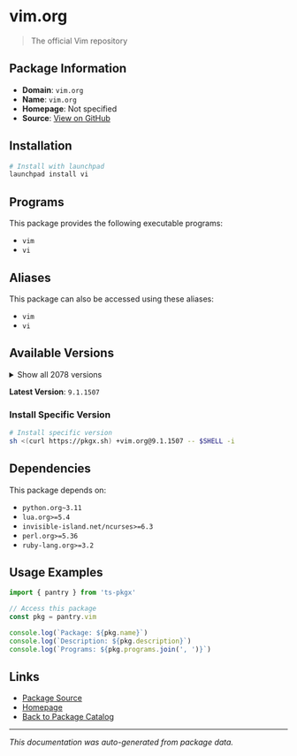 # vim.org

> The official Vim repository

## Package Information

- **Domain**: `vim.org`
- **Name**: `vim.org`
- **Homepage**: Not specified
- **Source**: [View on GitHub](https://github.com/pkgxdev/pantry/tree/main/projects/vim.org/package.yml)

## Installation

```bash
# Install with launchpad
launchpad install vi
```

## Programs

This package provides the following executable programs:

- `vim`
- `vi`

## Aliases

This package can also be accessed using these aliases:

- `vim`
- `vi`

## Available Versions

<details>
<summary>Show all 2078 versions</summary>

- `9.1.1507`, `9.1.1506`, `9.1.1504`, `9.1.1503`, `9.1.1502`
- `9.1.1501`, `9.1.1500`, `9.1.1499`, `9.1.1498`, `9.1.1497`
- `9.1.1496`, `9.1.1495`, `9.1.1494`, `9.1.1493`, `9.1.1492`
- `9.1.1491`, `9.1.1490`, `9.1.1489`, `9.1.1488`, `9.1.1487`
- `9.1.1486`, `9.1.1485`, `9.1.1484`, `9.1.1483`, `9.1.1482`
- `9.1.1481`, `9.1.1479`, `9.1.1478`, `9.1.1477`, `9.1.1476`
- `9.1.1475`, `9.1.1474`, `9.1.1473`, `9.1.1472`, `9.1.1471`
- `9.1.1470`, `9.1.1469`, `9.1.1468`, `9.1.1467`, `9.1.1466`
- `9.1.1465`, `9.1.1464`, `9.1.1463`, `9.1.1462`, `9.1.1460`
- `9.1.1459`, `9.1.1458`, `9.1.1457`, `9.1.1456`, `9.1.1455`
- `9.1.1454`, `9.1.1453`, `9.1.1452`, `9.1.1451`, `9.1.1450`
- `9.1.1449`, `9.1.1448`, `9.1.1447`, `9.1.1446`, `9.1.1445`
- `9.1.1444`, `9.1.1443`, `9.1.1442`, `9.1.1441`, `9.1.1440`
- `9.1.1439`, `9.1.1438`, `9.1.1436`, `9.1.1435`, `9.1.1434`
- `9.1.1433`, `9.1.1432`, `9.1.1431`, `9.1.1430`, `9.1.1429`
- `9.1.1428`, `9.1.1427`, `9.1.1426`, `9.1.1425`, `9.1.1424`
- `9.1.1423`, `9.1.1422`, `9.1.1421`, `9.1.1420`, `9.1.1419`
- `9.1.1418`, `9.1.1416`, `9.1.1415`, `9.1.1413`, `9.1.1412`
- `9.1.1411`, `9.1.1410`, `9.1.1409`, `9.1.1408`, `9.1.1407`
- `9.1.1406`, `9.1.1405`, `9.1.1404`, `9.1.1403`, `9.1.1402`
- `9.1.1401`, `9.1.1400`, `9.1.1399`, `9.1.1398`, `9.1.1397`
- `9.1.1396`, `9.1.1395`, `9.1.1394`, `9.1.1393`, `9.1.1391`
- `9.1.1390`, `9.1.1389`, `9.1.1388`, `9.1.1387`, `9.1.1386`
- `9.1.1384`, `9.1.1383`, `9.1.1382`, `9.1.1381`, `9.1.1380`
- `9.1.1379`, `9.1.1378`, `9.1.1377`, `9.1.1376`, `9.1.1374`
- `9.1.1373`, `9.1.1372`, `9.1.1371`, `9.1.1370`, `9.1.1369`
- `9.1.1368`, `9.1.1367`, `9.1.1366`, `9.1.1365`, `9.1.1364`
- `9.1.1363`, `9.1.1362`, `9.1.1361`, `9.1.1360`, `9.1.1359`
- `9.1.1358`, `9.1.1357`, `9.1.1356`, `9.1.1355`, `9.1.1354`
- `9.1.1353`, `9.1.1352`, `9.1.1351`, `9.1.1350`, `9.1.1349`
- `9.1.1348`, `9.1.1347`, `9.1.1346`, `9.1.1344`, `9.1.1343`
- `9.1.1342`, `9.1.1341`, `9.1.1340`, `9.1.1339`, `9.1.1338`
- `9.1.1337`, `9.1.1336`, `9.1.1334`, `9.1.1333`, `9.1.1332`
- `9.1.1330`, `9.1.1329`, `9.1.1328`, `9.1.1327`, `9.1.1326`
- `9.1.1325`, `9.1.1324`, `9.1.1323`, `9.1.1322`, `9.1.1321`
- `9.1.1320`, `9.1.1319`, `9.1.1318`, `9.1.1317`, `9.1.1316`
- `9.1.1315`, `9.1.1314`, `9.1.1313`, `9.1.1312`, `9.1.1311`
- `9.1.1310`, `9.1.1309`, `9.1.1308`, `9.1.1307`, `9.1.1306`
- `9.1.1305`, `9.1.1304`, `9.1.1302`, `9.1.1301`, `9.1.1300`
- `9.1.1299`, `9.1.1298`, `9.1.1297`, `9.1.1296`, `9.1.1295`
- `9.1.1294`, `9.1.1293`, `9.1.1292`, `9.1.1291`, `9.1.1290`
- `9.1.1289`, `9.1.1288`, `9.1.1287`, `9.1.1286`, `9.1.1285`
- `9.1.1284`, `9.1.1283`, `9.1.1282`, `9.1.1280`, `9.1.1279`
- `9.1.1278`, `9.1.1276`, `9.1.1275`, `9.1.1274`, `9.1.1273`
- `9.1.1272`, `9.1.1271`, `9.1.1270`, `9.1.1269`, `9.1.1268`
- `9.1.1267`, `9.1.1266`, `9.1.1265`, `9.1.1264`, `9.1.1263`
- `9.1.1262`, `9.1.1261`, `9.1.1260`, `9.1.1259`, `9.1.1258`
- `9.1.1257`, `9.1.1256`, `9.1.1255`, `9.1.1254`, `9.1.1252`
- `9.1.1251`, `9.1.1250`, `9.1.1249`, `9.1.1248`, `9.1.1247`
- `9.1.1246`, `9.1.1245`, `9.1.1244`, `9.1.1243`, `9.1.1242`
- `9.1.1241`, `9.1.1240`, `9.1.1239`, `9.1.1238`, `9.1.1237`
- `9.1.1236`, `9.1.1235`, `9.1.1234`, `9.1.1233`, `9.1.1232`
- `9.1.1231`, `9.1.1230`, `9.1.1229`, `9.1.1228`, `9.1.1227`
- `9.1.1226`, `9.1.1225`, `9.1.1224`, `9.1.1223`, `9.1.1222`
- `9.1.1221`, `9.1.1220`, `9.1.1219`, `9.1.1218`, `9.1.1217`
- `9.1.1216`, `9.1.1215`, `9.1.1213`, `9.1.1212`, `9.1.1211`
- `9.1.1210`, `9.1.1209`, `9.1.1208`, `9.1.1207`, `9.1.1206`
- `9.1.1205`, `9.1.1203`, `9.1.1202`, `9.1.1201`, `9.1.1200`
- `9.1.1199`, `9.1.1198`, `9.1.1197`, `9.1.1196`, `9.1.1195`
- `9.1.1194`, `9.1.1193`, `9.1.1192`, `9.1.1191`, `9.1.1190`
- `9.1.1189`, `9.1.1188`, `9.1.1187`, `9.1.1186`, `9.1.1185`
- `9.1.1184`, `9.1.1183`, `9.1.1182`, `9.1.1181`, `9.1.1180`
- `9.1.1179`, `9.1.1178`, `9.1.1177`, `9.1.1176`, `9.1.1175`
- `9.1.1174`, `9.1.1173`, `9.1.1172`, `9.1.1171`, `9.1.1170`
- `9.1.1169`, `9.1.1168`, `9.1.1167`, `9.1.1166`, `9.1.1165`
- `9.1.1164`, `9.1.1163`, `9.1.1162`, `9.1.1161`, `9.1.1160`
- `9.1.1159`, `9.1.1158`, `9.1.1157`, `9.1.1156`, `9.1.1155`
- `9.1.1154`, `9.1.1153`, `9.1.1152`, `9.1.1151`, `9.1.1150`
- `9.1.1149`, `9.1.1148`, `9.1.1147`, `9.1.1146`, `9.1.1145`
- `9.1.1144`, `9.1.1143`, `9.1.1142`, `9.1.1141`, `9.1.1140`
- `9.1.1139`, `9.1.1138`, `9.1.1137`, `9.1.1136`, `9.1.1135`
- `9.1.1134`, `9.1.1133`, `9.1.1132`, `9.1.1131`, `9.1.1130`
- `9.1.1129`, `9.1.1128`, `9.1.1126`, `9.1.1125`, `9.1.1124`
- `9.1.1123`, `9.1.1122`, `9.1.1121`, `9.1.1120`, `9.1.1119`
- `9.1.1118`, `9.1.1117`, `9.1.1116`, `9.1.1115`, `9.1.1114`
- `9.1.1113`, `9.1.1112`, `9.1.1111`, `9.1.1110`, `9.1.1109`
- `9.1.1108`, `9.1.1107`, `9.1.1106`, `9.1.1105`, `9.1.1104`
- `9.1.1103`, `9.1.1102`, `9.1.1101`, `9.1.1100`, `9.1.1099`
- `9.1.1098`, `9.1.1097`, `9.1.1096`, `9.1.1095`, `9.1.1094`
- `9.1.1087`, `9.1.1086`, `9.1.1085`, `9.1.1084`, `9.1.1083`
- `9.1.1082`, `9.1.1081`, `9.1.1080`, `9.1.1079`, `9.1.1078`
- `9.1.1077`, `9.1.1076`, `9.1.1075`, `9.1.1074`, `9.1.1073`
- `9.1.1072`, `9.1.1071`, `9.1.1070`, `9.1.1069`, `9.1.1068`
- `9.1.1067`, `9.1.1066`, `9.1.1065`, `9.1.1064`, `9.1.1063`
- `9.1.1062`, `9.1.1061`, `9.1.1060`, `9.1.1059`, `9.1.1058`
- `9.1.1057`, `9.1.1056`, `9.1.1055`, `9.1.1054`, `9.1.1053`
- `9.1.1052`, `9.1.1051`, `9.1.1050`, `9.1.1049`, `9.1.1048`
- `9.1.1047`, `9.1.1046`, `9.1.1045`, `9.1.1044`, `9.1.1043`
- `9.1.1042`, `9.1.1041`, `9.1.1040`, `9.1.1039`, `9.1.1038`
- `9.1.1037`, `9.1.1036`, `9.1.1035`, `9.1.1034`, `9.1.1033`
- `9.1.1032`, `9.1.1031`, `9.1.1030`, `9.1.1029`, `9.1.1028`
- `9.1.1027`, `9.1.1026`, `9.1.1025`, `9.1.1024`, `9.1.1023`
- `9.1.1022`, `9.1.1021`, `9.1.1020`, `9.1.1019`, `9.1.1018`
- `9.1.1017`, `9.1.1016`, `9.1.1015`, `9.1.1014`, `9.1.1013`
- `9.1.1012`, `9.1.1011`, `9.1.1010`, `9.1.1009`, `9.1.1007`
- `9.1.1006`, `9.1.1005`, `9.1.1004`, `9.1.1003`, `9.1.1002`
- `9.1.1001`, `9.1.1000`, `9.1.999`, `9.1.998`, `9.1.997`
- `9.1.996`, `9.1.995`, `9.1.994`, `9.1.993`, `9.1.992`
- `9.1.991`, `9.1.990`, `9.1.989`, `9.1.988`, `9.1.987`
- `9.1.986`, `9.1.985`, `9.1.984`, `9.1.983`, `9.1.982`
- `9.1.981`, `9.1.980`, `9.1.979`, `9.1.978`, `9.1.977`
- `9.1.976`, `9.1.975`, `9.1.974`, `9.1.973`, `9.1.972`
- `9.1.971`, `9.1.970`, `9.1.969`, `9.1.968`, `9.1.967`
- `9.1.966`, `9.1.965`, `9.1.964`, `9.1.962`, `9.1.961`
- `9.1.960`, `9.1.959`, `9.1.958`, `9.1.957`, `9.1.956`
- `9.1.955`, `9.1.954`, `9.1.953`, `9.1.952`, `9.1.951`
- `9.1.950`, `9.1.949`, `9.1.948`, `9.1.947`, `9.1.946`
- `9.1.945`, `9.1.944`, `9.1.943`, `9.1.942`, `9.1.941`
- `9.1.940`, `9.1.939`, `9.1.938`, `9.1.937`, `9.1.936`
- `9.1.935`, `9.1.934`, `9.1.933`, `9.1.932`, `9.1.931`
- `9.1.930`, `9.1.929`, `9.1.928`, `9.1.927`, `9.1.926`
- `9.1.925`, `9.1.924`, `9.1.923`, `9.1.922`, `9.1.921`
- `9.1.920`, `9.1.919`, `9.1.918`, `9.1.917`, `9.1.916`
- `9.1.915`, `9.1.914`, `9.1.913`, `9.1.912`, `9.1.911`
- `9.1.910`, `9.1.909`, `9.1.908`, `9.1.907`, `9.1.906`
- `9.1.905`, `9.1.904`, `9.1.903`, `9.1.902`, `9.1.901`
- `9.1.900`, `9.1.899`, `9.1.898`, `9.1.897`, `9.1.896`
- `9.1.895`, `9.1.894`, `9.1.893`, `9.1.892`, `9.1.891`
- `9.1.890`, `9.1.889`, `9.1.888`, `9.1.887`, `9.1.886`
- `9.1.885`, `9.1.884`, `9.1.883`, `9.1.882`, `9.1.881`
- `9.1.880`, `9.1.879`, `9.1.878`, `9.1.877`, `9.1.876`
- `9.1.875`, `9.1.874`, `9.1.873`, `9.1.872`, `9.1.871`
- `9.1.870`, `9.1.869`, `9.1.868`, `9.1.867`, `9.1.866`
- `9.1.865`, `9.1.864`, `9.1.863`, `9.1.862`, `9.1.861`
- `9.1.860`, `9.1.859`, `9.1.858`, `9.1.857`, `9.1.856`
- `9.1.855`, `9.1.854`, `9.1.853`, `9.1.852`, `9.1.851`
- `9.1.850`, `9.1.849`, `9.1.848`, `9.1.847`, `9.1.846`
- `9.1.845`, `9.1.844`, `9.1.843`, `9.1.842`, `9.1.841`
- `9.1.840`, `9.1.839`, `9.1.838`, `9.1.837`, `9.1.836`
- `9.1.835`, `9.1.834`, `9.1.833`, `9.1.832`, `9.1.831`
- `9.1.830`, `9.1.829`, `9.1.828`, `9.1.827`, `9.1.826`
- `9.1.825`, `9.1.824`, `9.1.823`, `9.1.822`, `9.1.821`
- `9.1.820`, `9.1.819`, `9.1.818`, `9.1.817`, `9.1.816`
- `9.1.815`, `9.1.814`, `9.1.813`, `9.1.812`, `9.1.811`
- `9.1.810`, `9.1.809`, `9.1.808`, `9.1.807`, `9.1.806`
- `9.1.805`, `9.1.804`, `9.1.803`, `9.1.802`, `9.1.801`
- `9.1.800`, `9.1.799`, `9.1.798`, `9.1.797`, `9.1.796`
- `9.1.795`, `9.1.794`, `9.1.793`, `9.1.792`, `9.1.791`
- `9.1.790`, `9.1.789`, `9.1.788`, `9.1.787`, `9.1.786`
- `9.1.785`, `9.1.784`, `9.1.783`, `9.1.782`, `9.1.781`
- `9.1.780`, `9.1.779`, `9.1.778`, `9.1.777`, `9.1.776`
- `9.1.775`, `9.1.774`, `9.1.773`, `9.1.772`, `9.1.771`
- `9.1.770`, `9.1.769`, `9.1.768`, `9.1.767`, `9.1.766`
- `9.1.765`, `9.1.764`, `9.1.763`, `9.1.762`, `9.1.761`
- `9.1.760`, `9.1.759`, `9.1.758`, `9.1.757`, `9.1.756`
- `9.1.755`, `9.1.754`, `9.1.753`, `9.1.752`, `9.1.751`
- `9.1.750`, `9.1.749`, `9.1.748`, `9.1.747`, `9.1.746`
- `9.1.745`, `9.1.744`, `9.1.743`, `9.1.742`, `9.1.741`
- `9.1.740`, `9.1.739`, `9.1.738`, `9.1.737`, `9.1.736`
- `9.1.735`, `9.1.734`, `9.1.733`, `9.1.732`, `9.1.731`
- `9.1.730`, `9.1.729`, `9.1.728`, `9.1.727`, `9.1.726`
- `9.1.725`, `9.1.723`, `9.1.722`, `9.1.721`, `9.1.720`
- `9.1.719`, `9.1.718`, `9.1.717`, `9.1.716`, `9.1.715`
- `9.1.714`, `9.1.713`, `9.1.712`, `9.1.711`, `9.1.710`
- `9.1.709`, `9.1.708`, `9.1.707`, `9.1.706`, `9.1.705`
- `9.1.704`, `9.1.703`, `9.1.702`, `9.1.701`, `9.1.700`
- `9.1.699`, `9.1.698`, `9.1.697`, `9.1.696`, `9.1.695`
- `9.1.694`, `9.1.693`, `9.1.692`, `9.1.691`, `9.1.690`
- `9.1.689`, `9.1.688`, `9.1.687`, `9.1.686`, `9.1.685`
- `9.1.684`, `9.1.683`, `9.1.682`, `9.1.681`, `9.1.680`
- `9.1.679`, `9.1.678`, `9.1.677`, `9.1.676`, `9.1.675`
- `9.1.674`, `9.1.673`, `9.1.672`, `9.1.671`, `9.1.670`
- `9.1.669`, `9.1.668`, `9.1.667`, `9.1.666`, `9.1.665`
- `9.1.664`, `9.1.663`, `9.1.662`, `9.1.661`, `9.1.660`
- `9.1.659`, `9.1.658`, `9.1.657`, `9.1.656`, `9.1.655`
- `9.1.654`, `9.1.653`, `9.1.652`, `9.1.651`, `9.1.650`
- `9.1.649`, `9.1.648`, `9.1.647`, `9.1.646`, `9.1.645`
- `9.1.644`, `9.1.643`, `9.1.642`, `9.1.641`, `9.1.640`
- `9.1.639`, `9.1.638`, `9.1.637`, `9.1.635`, `9.1.634`
- `9.1.633`, `9.1.632`, `9.1.631`, `9.1.630`, `9.1.629`
- `9.1.628`, `9.1.627`, `9.1.626`, `9.1.624`, `9.1.623`
- `9.1.622`, `9.1.621`, `9.1.620`, `9.1.619`, `9.1.618`
- `9.1.617`, `9.1.615`, `9.1.614`, `9.1.613`, `9.1.612`
- `9.1.611`, `9.1.610`, `9.1.609`, `9.1.608`, `9.1.607`
- `9.1.606`, `9.1.605`, `9.1.604`, `9.1.603`, `9.1.602`
- `9.1.601`, `9.1.600`, `9.1.599`, `9.1.598`, `9.1.597`
- `9.1.596`, `9.1.595`, `9.1.594`, `9.1.593`, `9.1.592`
- `9.1.591`, `9.1.590`, `9.1.589`, `9.1.588`, `9.1.587`
- `9.1.586`, `9.1.585`, `9.1.584`, `9.1.583`, `9.1.582`
- `9.1.581`, `9.1.580`, `9.1.579`, `9.1.578`, `9.1.577`
- `9.1.576`, `9.1.575`, `9.1.574`, `9.1.573`, `9.1.572`
- `9.1.571`, `9.1.570`, `9.1.569`, `9.1.568`, `9.1.567`
- `9.1.566`, `9.1.565`, `9.1.564`, `9.1.563`, `9.1.562`
- `9.1.561`, `9.1.560`, `9.1.559`, `9.1.558`, `9.1.557`
- `9.1.556`, `9.1.555`, `9.1.554`, `9.1.553`, `9.1.552`
- `9.1.551`, `9.1.550`, `9.1.549`, `9.1.547`, `9.1.546`
- `9.1.545`, `9.1.544`, `9.1.543`, `9.1.542`, `9.1.541`
- `9.1.540`, `9.1.539`, `9.1.538`, `9.1.537`, `9.1.536`
- `9.1.535`, `9.1.534`, `9.1.533`, `9.1.532`, `9.1.531`
- `9.1.530`, `9.1.529`, `9.1.528`, `9.1.527`, `9.1.526`
- `9.1.525`, `9.1.524`, `9.1.523`, `9.1.522`, `9.1.521`
- `9.1.520`, `9.1.519`, `9.1.518`, `9.1.517`, `9.1.516`
- `9.1.515`, `9.1.514`, `9.1.513`, `9.1.512`, `9.1.511`
- `9.1.510`, `9.1.509`, `9.1.508`, `9.1.507`, `9.1.506`
- `9.1.505`, `9.1.504`, `9.1.503`, `9.1.502`, `9.1.501`
- `9.1.500`, `9.1.499`, `9.1.498`, `9.1.497`, `9.1.496`
- `9.1.495`, `9.1.494`, `9.1.493`, `9.1.492`, `9.1.491`
- `9.1.490`, `9.1.489`, `9.1.488`, `9.1.487`, `9.1.486`
- `9.1.485`, `9.1.484`, `9.1.483`, `9.1.482`, `9.1.481`
- `9.1.479`, `9.1.478`, `9.1.477`, `9.1.476`, `9.1.475`
- `9.1.474`, `9.1.473`, `9.1.472`, `9.1.471`, `9.1.470`
- `9.1.469`, `9.1.468`, `9.1.467`, `9.1.466`, `9.1.465`
- `9.1.464`, `9.1.463`, `9.1.462`, `9.1.461`, `9.1.460`
- `9.1.459`, `9.1.458`, `9.1.457`, `9.1.456`, `9.1.455`
- `9.1.454`, `9.1.453`, `9.1.452`, `9.1.451`, `9.1.450`
- `9.1.449`, `9.1.448`, `9.1.447`, `9.1.446`, `9.1.445`
- `9.1.444`, `9.1.443`, `9.1.442`, `9.1.441`, `9.1.440`
- `9.1.439`, `9.1.438`, `9.1.437`, `9.1.436`, `9.1.435`
- `9.1.434`, `9.1.433`, `9.1.432`, `9.1.431`, `9.1.430`
- `9.1.429`, `9.1.428`, `9.1.426`, `9.1.425`, `9.1.424`
- `9.1.423`, `9.1.422`, `9.1.421`, `9.1.420`, `9.1.419`
- `9.1.418`, `9.1.417`, `9.1.415`, `9.1.414`, `9.1.413`
- `9.1.412`, `9.1.411`, `9.1.410`, `9.1.409`, `9.1.408`
- `9.1.407`, `9.1.406`, `9.1.405`, `9.1.404`, `9.1.403`
- `9.1.402`, `9.1.401`, `9.1.400`, `9.1.399`, `9.1.398`
- `9.1.397`, `9.1.396`, `9.1.395`, `9.1.394`, `9.1.393`
- `9.1.392`, `9.1.391`, `9.1.390`, `9.1.389`, `9.1.388`
- `9.1.387`, `9.1.386`, `9.1.385`, `9.1.384`, `9.1.383`
- `9.1.382`, `9.1.381`, `9.1.380`, `9.1.379`, `9.1.378`
- `9.1.377`, `9.1.376`, `9.1.375`, `9.1.374`, `9.1.373`
- `9.1.372`, `9.1.370`, `9.1.369`, `9.1.368`, `9.1.367`
- `9.1.366`, `9.1.365`, `9.1.364`, `9.1.363`, `9.1.362`
- `9.1.361`, `9.1.360`, `9.1.359`, `9.1.358`, `9.1.357`
- `9.1.356`, `9.1.355`, `9.1.354`, `9.1.353`, `9.1.352`
- `9.1.351`, `9.1.350`, `9.1.349`, `9.1.348`, `9.1.347`
- `9.1.346`, `9.1.345`, `9.1.344`, `9.1.343`, `9.1.342`
- `9.1.341`, `9.1.340`, `9.1.339`, `9.1.338`, `9.1.337`
- `9.1.336`, `9.1.335`, `9.1.334`, `9.1.333`, `9.1.332`
- `9.1.331`, `9.1.330`, `9.1.329`, `9.1.328`, `9.1.327`
- `9.1.326`, `9.1.325`, `9.1.324`, `9.1.323`, `9.1.322`
- `9.1.321`, `9.1.320`, `9.1.319`, `9.1.318`, `9.1.317`
- `9.1.316`, `9.1.315`, `9.1.314`, `9.1.313`, `9.1.312`
- `9.1.311`, `9.1.310`, `9.1.309`, `9.1.308`, `9.1.307`
- `9.1.306`, `9.1.305`, `9.1.304`, `9.1.303`, `9.1.302`
- `9.1.301`, `9.1.300`, `9.1.299`, `9.1.298`, `9.1.297`
- `9.1.296`, `9.1.295`, `9.1.294`, `9.1.293`, `9.1.292`
- `9.1.291`, `9.1.290`, `9.1.289`, `9.1.288`, `9.1.287`
- `9.1.286`, `9.1.285`, `9.1.284`, `9.1.283`, `9.1.282`
- `9.1.281`, `9.1.280`, `9.1.279`, `9.1.278`, `9.1.277`
- `9.1.276`, `9.1.275`, `9.1.274`, `9.1.273`, `9.1.272`
- `9.1.271`, `9.1.270`, `9.1.269`, `9.1.268`, `9.1.267`
- `9.1.266`, `9.1.265`, `9.1.264`, `9.1.263`, `9.1.262`
- `9.1.261`, `9.1.260`, `9.1.259`, `9.1.258`, `9.1.257`
- `9.1.256`, `9.1.255`, `9.1.254`, `9.1.253`, `9.1.252`
- `9.1.234`, `9.1.233`, `9.1.232`, `9.1.231`, `9.1.230`
- `9.1.229`, `9.1.228`, `9.1.227`, `9.1.226`, `9.1.225`
- `9.1.224`, `9.1.222`, `9.1.221`, `9.1.220`, `9.1.218`
- `9.1.217`, `9.1.216`, `9.1.214`, `9.1.213`, `9.1.212`
- `9.1.211`, `9.1.210`, `9.1.209`, `9.1.208`, `9.1.207`
- `9.1.206`, `9.1.205`, `9.1.203`, `9.1.202`, `9.1.201`
- `9.1.200`, `9.1.199`, `9.1.198`, `9.1.197`, `9.1.196`
- `9.1.195`, `9.1.193`, `9.1.191`, `9.1.190`, `9.1.189`
- `9.1.188`, `9.1.187`, `9.1.186`, `9.1.185`, `9.1.184`
- `9.1.183`, `9.1.182`, `9.1.181`, `9.1.180`, `9.1.179`
- `9.1.178`, `9.1.177`, `9.1.176`, `9.1.175`, `9.1.174`
- `9.1.173`, `9.1.172`, `9.1.171`, `9.1.170`, `9.1.169`
- `9.1.168`, `9.1.167`, `9.1.166`, `9.1.165`, `9.1.164`
- `9.1.163`, `9.1.162`, `9.1.161`, `9.1.160`, `9.1.159`
- `9.1.158`, `9.1.157`, `9.1.156`, `9.1.155`, `9.1.154`
- `9.1.153`, `9.1.152`, `9.1.151`, `9.1.150`, `9.1.149`
- `9.1.148`, `9.1.147`, `9.1.146`, `9.1.145`, `9.1.144`
- `9.1.143`, `9.1.142`, `9.1.141`, `9.1.140`, `9.1.139`
- `9.1.138`, `9.1.137`, `9.1.136`, `9.1.135`, `9.1.134`
- `9.1.133`, `9.1.132`, `9.1.130`, `9.1.129`, `9.1.128`
- `9.1.127`, `9.1.126`, `9.1.125`, `9.1.124`, `9.1.123`
- `9.1.122`, `9.1.121`, `9.1.120`, `9.1.119`, `9.1.118`
- `9.1.117`, `9.1.116`, `9.1.115`, `9.1.114`, `9.1.113`
- `9.1.112`, `9.1.111`, `9.1.110`, `9.1.109`, `9.1.108`
- `9.1.107`, `9.1.106`, `9.1.105`, `9.1.104`, `9.1.103`
- `9.1.102`, `9.1.101`, `9.1.100`, `9.1.99`, `9.1.98`
- `9.1.97`, `9.1.96`, `9.1.95`, `9.1.94`, `9.1.93`
- `9.1.92`, `9.1.91`, `9.1.90`, `9.1.89`, `9.1.88`
- `9.1.87`, `9.1.86`, `9.1.85`, `9.1.84`, `9.1.83`
- `9.1.82`, `9.1.81`, `9.1.80`, `9.1.79`, `9.1.78`
- `9.1.77`, `9.1.76`, `9.1.75`, `9.1.74`, `9.1.73`
- `9.1.72`, `9.1.71`, `9.1.70`, `9.1.69`, `9.1.68`
- `9.1.67`, `9.1.66`, `9.1.65`, `9.1.64`, `9.1.63`
- `9.1.62`, `9.1.61`, `9.1.60`, `9.1.59`, `9.1.58`
- `9.1.57`, `9.1.56`, `9.1.55`, `9.1.54`, `9.1.53`
- `9.1.52`, `9.1.51`, `9.1.50`, `9.1.49`, `9.1.48`
- `9.1.47`, `9.1.46`, `9.1.45`, `9.1.44`, `9.1.43`
- `9.1.42`, `9.1.41`, `9.1.40`, `9.1.39`, `9.1.38`
- `9.1.37`, `9.1.36`, `9.1.35`, `9.1.34`, `9.1.33`
- `9.1.32`, `9.1.31`, `9.1.30`, `9.1.29`, `9.1.28`
- `9.1.27`, `9.1.26`, `9.1.25`, `9.1.24`, `9.1.23`
- `9.1.22`, `9.1.21`, `9.1.20`, `9.1.19`, `9.1.18`
- `9.1.17`, `9.1.16`, `9.1.15`, `9.1.14`, `9.1.13`
- `9.1.12`, `9.1.11`, `9.1.10`, `9.1.9`, `9.1.8`
- `9.1.7`, `9.1.6`, `9.1.5`, `9.1.4`, `9.1.3`
- `9.1.2`, `9.1.1`, `9.1.0`, `9.0.2190`, `9.0.2189`
- `9.0.2188`, `9.0.2187`, `9.0.2186`, `9.0.2185`, `9.0.2184`
- `9.0.2183`, `9.0.2182`, `9.0.2181`, `9.0.2180`, `9.0.2179`
- `9.0.2178`, `9.0.2177`, `9.0.2176`, `9.0.2175`, `9.0.2174`
- `9.0.2173`, `9.0.2172`, `9.0.2171`, `9.0.2170`, `9.0.2169`
- `9.0.2168`, `9.0.2167`, `9.0.2166`, `9.0.2165`, `9.0.2164`
- `9.0.2163`, `9.0.2162`, `9.0.2161`, `9.0.2160`, `9.0.2159`
- `9.0.2158`, `9.0.2157`, `9.0.2156`, `9.0.2155`, `9.0.2154`
- `9.0.2153`, `9.0.2152`, `9.0.2151`, `9.0.2150`, `9.0.2149`
- `9.0.2148`, `9.0.2147`, `9.0.2146`, `9.0.2145`, `9.0.2144`
- `9.0.2143`, `9.0.2142`, `9.0.2141`, `9.0.2140`, `9.0.2139`
- `9.0.2138`, `9.0.2137`, `9.0.2136`, `9.0.2135`, `9.0.2134`
- `9.0.2133`, `9.0.2132`, `9.0.2131`, `9.0.2130`, `9.0.2129`
- `9.0.2128`, `9.0.2127`, `9.0.2126`, `9.0.2125`, `9.0.2124`
- `9.0.2123`, `9.0.2122`, `9.0.2121`, `9.0.2120`, `9.0.2119`
- `9.0.2118`, `9.0.2117`, `9.0.2116`, `9.0.2115`, `9.0.2114`
- `9.0.2113`, `9.0.2105`, `9.0.2104`, `9.0.2103`, `9.0.2102`
- `9.0.2101`, `9.0.2100`, `9.0.2099`, `9.0.2098`, `9.0.2097`
- `9.0.2096`, `9.0.2095`, `9.0.2094`, `9.0.2093`, `9.0.2092`
- `9.0.2091`, `9.0.2090`, `9.0.2089`, `9.0.2088`, `9.0.2087`
- `9.0.2084`, `9.0.2083`, `9.0.2082`, `9.0.2081`, `9.0.2080`
- `9.0.2079`, `9.0.2078`, `9.0.2077`, `9.0.2076`, `9.0.2075`
- `9.0.2074`, `9.0.2073`, `9.0.2072`, `9.0.2071`, `9.0.2070`
- `9.0.2069`, `9.0.2068`, `9.0.2067`, `9.0.2066`, `9.0.2065`
- `9.0.2064`, `9.0.2063`, `9.0.2062`, `9.0.2061`, `9.0.2060`
- `9.0.2059`, `9.0.2058`, `9.0.2057`, `9.0.2056`, `9.0.2055`
- `9.0.2054`, `9.0.2053`, `9.0.2052`, `9.0.2051`, `9.0.2050`
- `9.0.2049`, `9.0.2043`, `9.0.2042`, `9.0.2041`, `9.0.2040`
- `9.0.2039`, `9.0.2038`, `9.0.2037`, `9.0.2036`, `9.0.2035`
- `9.0.2034`, `9.0.2033`, `9.0.2032`, `9.0.2031`, `9.0.2030`
- `9.0.2029`, `9.0.2028`, `9.0.2027`, `9.0.2026`, `9.0.2025`
- `9.0.2024`, `9.0.2023`, `9.0.2022`, `9.0.2021`, `9.0.2020`
- `9.0.2019`, `9.0.2018`, `9.0.2017`, `9.0.2016`, `9.0.2015`
- `9.0.2014`, `9.0.2013`, `9.0.2012`, `9.0.2011`, `9.0.2010`
- `9.0.2009`, `9.0.2008`, `9.0.2007`, `9.0.2006`, `9.0.2005`
- `9.0.2004`, `9.0.2003`, `9.0.2002`, `9.0.2001`, `9.0.2000`
- `9.0.1994`, `9.0.1986`, `9.0.1985`, `9.0.1984`, `9.0.1983`
- `9.0.1976`, `9.0.1975`, `9.0.1974`, `9.0.1973`, `9.0.1972`
- `9.0.1971`, `9.0.1970`, `9.0.1969`, `9.0.1968`, `9.0.1967`
- `9.0.1966`, `9.0.1965`, `9.0.1964`, `9.0.1962`, `9.0.1961`
- `9.0.1960`, `9.0.1959`, `9.0.1958`, `9.0.1957`, `9.0.1951`
- `9.0.1950`, `9.0.1949`, `9.0.1948`, `9.0.1947`, `9.0.1946`
- `9.0.1945`, `9.0.1944`, `9.0.1943`, `9.0.1942`, `9.0.1941`
- `9.0.1940`, `9.0.1930`, `9.0.1929`, `9.0.1928`, `9.0.1927`
- `9.0.1926`, `9.0.1925`, `9.0.1924`, `9.0.1923`, `9.0.1922`
- `9.0.1921`, `9.0.1920`, `9.0.1919`, `9.0.1918`, `9.0.1917`
- `9.0.1916`, `9.0.1915`, `9.0.1914`, `9.0.1913`, `9.0.1912`
- `9.0.1911`, `9.0.1910`, `9.0.1909`, `9.0.1908`, `9.0.1907`
- `9.0.1906`, `9.0.1905`, `9.0.1904`, `9.0.1903`, `9.0.1902`
- `9.0.1901`, `9.0.1900`, `9.0.1899`, `9.0.1898`, `9.0.1897`
- `9.0.1896`, `9.0.1895`, `9.0.1894`, `9.0.1888`, `9.0.1887`
- `9.0.1886`, `9.0.1885`, `9.0.1884`, `9.0.1883`, `9.0.1882`
- `9.0.1881`, `9.0.1880`, `9.0.1879`, `9.0.1878`, `9.0.1877`
- `9.0.1876`, `9.0.1875`, `9.0.1874`, `9.0.1873`, `9.0.1872`
- `9.0.1871`, `9.0.1870`, `9.0.1869`, `9.0.1868`, `9.0.1867`
- `9.0.1866`, `9.0.1865`, `9.0.1864`, `9.0.1863`, `9.0.1862`
- `9.0.1861`, `9.0.1860`, `9.0.1859`, `9.0.1858`, `9.0.1857`
- `9.0.1856`, `9.0.1855`, `9.0.1854`, `9.0.1848`, `9.0.1847`
- `9.0.1846`, `9.0.1845`, `9.0.1844`, `9.0.1843`, `9.0.1842`
- `9.0.1841`, `9.0.1840`, `9.0.1839`, `9.0.1838`, `9.0.1837`
- `9.0.1836`, `9.0.1835`, `9.0.1834`, `9.0.1833`, `9.0.1832`
- `9.0.1831`, `9.0.1830`, `9.0.1829`, `9.0.1828`, `9.0.1827`
- `9.0.1826`, `9.0.1825`, `9.0.1824`, `9.0.1823`, `9.0.1822`
- `9.0.1821`, `9.0.1820`, `9.0.1819`, `9.0.1818`, `9.0.1817`
- `9.0.1816`, `9.0.1815`, `9.0.1814`, `9.0.1813`, `9.0.1812`
- `9.0.1811`, `9.0.1810`, `9.0.1809`, `9.0.1808`, `9.0.1807`
- `9.0.1806`, `9.0.1805`, `9.0.1804`, `9.0.1803`, `9.0.1802`
- `9.0.1801`, `9.0.1800`, `9.0.1799`, `9.0.1798`, `9.0.1797`
- `9.0.1796`, `9.0.1795`, `9.0.1794`, `9.0.1793`, `9.0.1792`
- `9.0.1791`, `9.0.1790`, `9.0.1789`, `9.0.1788`, `9.0.1787`
- `9.0.1786`, `9.0.1785`, `9.0.1784`, `9.0.1783`, `9.0.1782`
- `9.0.1781`, `9.0.1780`, `9.0.1779`, `9.0.1778`, `9.0.1777`
- `9.0.1776`, `9.0.1775`, `9.0.1774`, `9.0.1773`, `9.0.1772`
- `9.0.1771`, `9.0.1770`, `9.0.1769`, `9.0.1768`, `9.0.1767`
- `9.0.1766`, `9.0.1765`, `9.0.1764`, `9.0.1763`, `9.0.1762`
- `9.0.1761`, `9.0.1760`, `9.0.1759`, `9.0.1758`, `9.0.1757`
- `9.0.1756`, `9.0.1755`, `9.0.1754`, `9.0.1753`, `9.0.1752`
- `9.0.1751`, `9.0.1750`, `9.0.1749`, `9.0.1748`, `9.0.1747`
- `9.0.1746`, `9.0.1745`, `9.0.1744`, `9.0.1743`, `9.0.1742`
- `9.0.1741`, `9.0.1740`, `9.0.1739`, `9.0.1738`, `9.0.1737`
- `9.0.1736`, `9.0.1735`, `9.0.1734`, `9.0.1733`, `9.0.1732`
- `9.0.1731`, `9.0.1730`, `9.0.1729`, `9.0.1728`, `9.0.1727`
- `9.0.1726`, `9.0.1725`, `9.0.1724`, `9.0.1723`, `9.0.1722`
- `9.0.1721`, `9.0.1720`, `9.0.1719`, `9.0.1718`, `9.0.1717`
- `9.0.1716`, `9.0.1715`, `9.0.1714`, `9.0.1713`, `9.0.1712`
- `9.0.1711`, `9.0.1710`, `9.0.1709`, `9.0.1708`, `9.0.1707`
- `9.0.1706`, `9.0.1705`, `9.0.1704`, `9.0.1703`, `9.0.1702`
- `9.0.1701`, `9.0.1700`, `9.0.1699`, `9.0.1698`, `9.0.1697`
- `9.0.1696`, `9.0.1695`, `9.0.1694`, `9.0.1693`, `9.0.1692`
- `9.0.1691`, `9.0.1690`, `9.0.1689`, `9.0.1688`, `9.0.1687`
- `9.0.1686`, `9.0.1685`, `9.0.1684`, `9.0.1683`, `9.0.1682`
- `9.0.1681`, `9.0.1680`, `9.0.1678`, `9.0.1677`, `9.0.1676`
- `9.0.1675`, `9.0.1674`, `9.0.1673`, `9.0.1672`, `9.0.1671`
- `9.0.1670`, `9.0.1669`, `9.0.1668`, `9.0.1667`, `9.0.1666`
- `9.0.1665`, `9.0.1664`, `9.0.1663`, `9.0.1662`, `9.0.1661`
- `9.0.1660`, `9.0.1659`, `9.0.1658`, `9.0.1657`, `9.0.1656`
- `9.0.1655`, `9.0.1654`, `9.0.1653`, `9.0.1652`, `9.0.1651`
- `9.0.1650`, `9.0.1649`, `9.0.1648`, `9.0.1647`, `9.0.1646`
- `9.0.1645`, `9.0.1644`, `9.0.1643`, `9.0.1642`, `9.0.1641`
- `9.0.1640`, `9.0.1639`, `9.0.1638`, `9.0.1637`, `9.0.1636`
- `9.0.1635`, `9.0.1634`, `9.0.1633`, `9.0.1632`, `9.0.1631`
- `9.0.1630`, `9.0.1629`, `9.0.1628`, `9.0.1627`, `9.0.1626`
- `9.0.1625`, `9.0.1624`, `9.0.1623`, `9.0.1622`, `9.0.1621`
- `9.0.1620`, `9.0.1619`, `9.0.1618`, `9.0.1617`, `9.0.1616`
- `9.0.1615`, `9.0.1614`, `9.0.1613`, `9.0.1612`, `9.0.1611`
- `9.0.1610`, `9.0.1609`, `9.0.1608`, `9.0.1607`, `9.0.1606`
- `9.0.1605`, `9.0.1604`, `9.0.1603`, `9.0.1602`, `9.0.1601`
- `9.0.1600`, `9.0.1599`, `9.0.1598`, `9.0.1597`, `9.0.1596`
- `9.0.1595`, `9.0.1594`, `9.0.1593`, `9.0.1592`, `9.0.1591`
- `9.0.1590`, `9.0.1589`, `9.0.1588`, `9.0.1587`, `9.0.1586`
- `9.0.1585`, `9.0.1584`, `9.0.1583`, `9.0.1582`, `9.0.1581`
- `9.0.1580`, `9.0.1579`, `9.0.1578`, `9.0.1577`, `9.0.1576`
- `9.0.1575`, `9.0.1574`, `9.0.1573`, `9.0.1572`, `9.0.1571`
- `9.0.1570`, `9.0.1569`, `9.0.1568`, `9.0.1567`, `9.0.1566`
- `9.0.1565`, `9.0.1564`, `9.0.1563`, `9.0.1562`, `9.0.1561`
- `9.0.1560`, `9.0.1559`, `9.0.1558`, `9.0.1557`, `9.0.1556`
- `9.0.1555`, `9.0.1554`, `9.0.1553`, `9.0.1552`, `9.0.1551`
- `9.0.1550`, `9.0.1549`, `9.0.1548`, `9.0.1547`, `9.0.1546`
- `9.0.1545`, `9.0.1544`, `9.0.1543`, `9.0.1542`, `9.0.1541`
- `9.0.1540`, `9.0.1539`, `9.0.1538`, `9.0.1537`, `9.0.1536`
- `9.0.1535`, `9.0.1534`, `9.0.1533`, `9.0.1532`, `9.0.1531`
- `9.0.1530`, `9.0.1529`, `9.0.1528`, `9.0.1527`, `9.0.1526`
- `9.0.1525`, `9.0.1524`, `9.0.1523`, `9.0.1522`, `9.0.1521`
- `9.0.1520`, `9.0.1519`, `9.0.1518`, `9.0.1517`, `9.0.1516`
- `9.0.1515`, `9.0.1514`, `9.0.1513`, `9.0.1512`, `9.0.1511`
- `9.0.1510`, `9.0.1509`, `9.0.1508`, `9.0.1507`, `9.0.1506`
- `9.0.1505`, `9.0.1504`, `9.0.1294`

</details>

**Latest Version**: `9.1.1507`

### Install Specific Version

```bash
# Install specific version
sh <(curl https://pkgx.sh) +vim.org@9.1.1507 -- $SHELL -i
```

## Dependencies

This package depends on:

- `python.org~3.11`
- `lua.org>=5.4`
- `invisible-island.net/ncurses>=6.3`
- `perl.org>=5.36`
- `ruby-lang.org>=3.2`

## Usage Examples

```typescript
import { pantry } from 'ts-pkgx'

// Access this package
const pkg = pantry.vim

console.log(`Package: ${pkg.name}`)
console.log(`Description: ${pkg.description}`)
console.log(`Programs: ${pkg.programs.join(', ')}`)
```

## Links

- [Package Source](https://github.com/pkgxdev/pantry/tree/main/projects/vim.org/package.yml)
- [Homepage](#)
- [Back to Package Catalog](../../package-catalog.md)

---

*This documentation was auto-generated from package data.*
